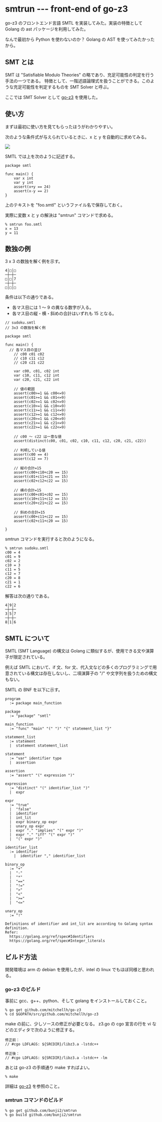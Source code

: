 # smtrun --- front-end of go-z3

go-z3 のフロントエンド言語 SMTL を実装してみた。実装の特徴として Golang の ast パッケージを利用してみた。

なんで最初から Python を使わないのか？ Golang の AST を使ってみたかったから。

## SMT とは

SMT は "Satisfiable Modulo Theories" の略であり、充足可能性の判定を行う手法の一つである。
特徴として、一階述語論理式を扱うことができる。このような充足可能性を判定するものを SMT Solver と呼ぶ。

ここでは SMT Solver として [go-z3](https://github.com/mitchellh/go-z3) を使用した。

## 使い方

まずは最初に使い方を見てもらったほうがわかりやすい。

次のような条件式が与えられているときに、x と y を自動的に求めてみる。

![](https://latex.codecogs.com/gif.latex?x&plus;y=24\wedge{x-y=2})


SMTL では上を次のように記述する。

```
package smtl

func main() {
	var x int
	var y int
	assert(x+y == 24)
	assert(x-y == 2)
}
```

上のテキストを "foo.smtl" というファイル名で保存しておく。

実際に変数 x と y の解決は "smtrun" コマンドで求める。

```
% smtrun foo.smtl
x = 13
y = 11
```

## 数独の例

3 x 3 の数独を解く例を示す。

```
4│□│□
─┼─┼─
□│□│7
─┼─┼─
□│□│□
```

条件は以下の通りである。

* 各マス目には 1 〜 9 の異なる数字が入る。
* 各マス目の縦・横・斜めの合計はいずれも 15 となる。

```
// sudoku.smtl
// 3x3 の数独を解く例

package smtl

func main() {
  // 各マス目の並び
	// c00 c01 c02
	// c10 c11 c12
	// c20 c21 c22

	var c00, c01, c02 int
	var c10, c11, c12 int
	var c20, c21, c22 int

	// 値の範囲
	assert(c00>=1 && c00<=9)
	assert(c01>=1 && c01<=9)
	assert(c02>=1 && c02<=9)
	assert(c10>=1 && c10<=9)
	assert(c11>=1 && c11<=9)
	assert(c12>=1 && c12<=9)
	assert(c20>=1 && c20<=9)
	assert(c21>=1 && c21<=9)
	assert(c22>=1 && c22<=9)

	// c00 〜 c22 は一意な値
	assert(distinct(c00, c01, c02, c10, c11, c12, c20, c21, c22))

	// 判明している値
	assert(c00 == 4)
	assert(c12 == 7)

	// 縦の合計=15
	assert(c00+c10+c20 == 15)
	assert(c01+c11+c21 == 15)
	assert(c02+c12+c22 == 15)

	// 横の合計=15
	assert(c00+c01+c02 == 15)
	assert(c10+c11+c12 == 15)
	assert(c20+c21+c22 == 15)

	// 斜めの合計=15
	assert(c00+c11+c22 == 15)
	assert(c02+c11+c20 == 15)

}
```

smtrun コマンドを実行すると次のようになる。

```
% smtrun sudoku.smtl 
c00 = 4
c01 = 9
c02 = 2
c10 = 3
c11 = 5
c12 = 7
c20 = 8
c21 = 1
c22 = 6
```

解答は次の通りである。

```
4│9│2
─┼─┼─
3│5│7
─┼─┼─
8│1│6
```


## SMTL について

SMTL (SMT Language) の構文は Golang に類似するが、使用できる文や演算子が限定されている。

例えば SMTL において、if 文、for 文、代入文などの多くのプログラミングで用意されている構文は存在しないし、二項演算子の "/" や文字列を扱うための構文もない。

SMTL の BNF を以下に示す。

```
program
  := package main_function

package
  := "package" "smtl"

main_function
  := "func" "main" "(" ")" "{" statement_list "}"

statement_list
  := statement
  |  statement statement_list

statement
  := "var" identifier type
  |  assertion

assertion
  := "assert" "(" expression ")"

expression
  := "distinct" "(" identifier_list ")"
  |  expr

expr
  := "true"
  |  "false"
  |  identifier
  |  int_lit
  |  expr binary_op expr
  |  unary_op expr
  |  expr "." "implies" "(" expr ")"
  |  expr "." "iff" "(" expr ")"
  |  "(" expr ")"

identifier_list
  := identifier
	|  identifier "," identifier_list

binary_op
  := "+"
  |  "-"
  |  "*"
  |  "=="
  |  "!="
  |  ">"
  |  "<"
  |  ">="
  |  "<="

unary_op
  := "!"

Definitions of identifier and int_lit are according to Golang syntax definition.
Refer:
  https://golang.org/ref/spec#Identifiers
  https://golang.org/ref/spec#Integer_literals
```

## ビルド方法

開発環境は arm の debian を使用したが、intel の linux でもほぼ同様と思われる。

### go-z3 のビルド

事前に gcc、g++、python、そして golang をインストールしておくこと。

```
% go get github.com/mitchellh/go-z3
% cd $GOPATH/src/github.com/mitchellh/go-z3
```

make の前に、少しソースの修正が必要となる。
z3.go の cgo 宣言の行を vi などのエディタで次のように修正する。

```
修正前：
// #cgo LDFLAGS: ${SRCDIR}/libz3.a -lstdc++

修正後：
// #cgo LDFLAGS: ${SRCDIR}/libz3.a -lstdc++ -lm
```

あとは go-z3 の手順通り make すればよい。

```
% make
```


詳細は [go-z3](https://github.com/mitchellh/go-z3) を参照のこと。


### smtrun コマンドのビルド

```
% go get github.com/bunji2/smtrun
% go build github.com/bunji2/smtrun
```
